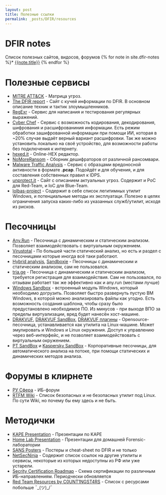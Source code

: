 ```yaml
---
layout: post
title: Полезные ссылки
permalink: _posts/DFIR/resources
---
```


# DFIR notes
Список полезных сайтов, видосов, форумов
{% for note in site.dfir-notes %}* [{{note.title}}]({{note.url}})
{% endfor %}

# Полезные сервисы
* [MITRE ATT&CK](https://attack.mitre.org/matrices/enterprise/) - Матрица угроз.
* [The DFIR report](https://thedfirreport.com) - Сайт с кучей информации по DFIR. В основном описание техник и тактик злоумышленников.
* [RegExr](https://regexr.com) - Сервис для написания и тестирования регулярных выражений.
* [Cyber Chef](https://gchq.github.io/CyberChef/) - Сервис с возможность кодирования, декодирования, шифрования и расшифрованиния информации. Есть режим обработки зашифрованной информации при помощи ИИ, которая в ~20% случае выдаёт верный вариант расшифровки. Так же можно установить локально на своё устройство, для возможности работы без подключения к интернету.
* [hexed.it](https://hexed.it) - Online-HEX редактор.
* [NoMoreRansom](www.nomoreransom.org/ru/decryption-tools.html) - Сборник дешифраторов от различной рансомвари.
* [Malware Traffic Analysis](https://www.malware-traffic-analysis.net) - Сервис с образцами вредоносной активности в формате **.pcap**. Подойдёт и для обучения, и для составления собственных правил к IDPS.
* [unprotect.it](https://unprotect.it) - Сайт с описанием актуальных угроз. Содержит и PoC для Red-Team, и IoC для Blue-Team.
* [lolbas-project](lolbas-project.github.io) - Содержит в себе список легитимных утилит Windows, и потенциальные методы их эксплуатаци. Полезно в целях ограничения запуска каких-либо из указанных служб/утилит, исходя из рисков.

# Песочницы
* [Any.Run](https://app.any.run) - Песочница с динамическим и статическим анализом. Позволяет взаимодействовать с виртуальным окружением.
* [Virustotal](https://www.virustotal.com/gui/home/upload) - По большей части статический анализ, но есть и раздел с песочницами которые иногда всё таки работают.
* [Hybrid analysis](https://www.hybrid-analysis.com), [Sandboxie](https://github.com/sandboxie-plus/Sandboxie) - Песочницы с динамическим и статическим анализом, сам не пользовался.
* [tria.ge](https://tria.ge) - Песочница с динамическим и статическим анализом, требуется регистрация для взаимодействия. Сам не пользовался, по отзывам работает так же эффективно как и any.run (местами лучше)
* [Windows Sandbox](https://learn.microsoft.com/ru-ru/windows/security/application-security/application-isolation/windows-sandbox/windows-sandbox-overview) - встроенный модуль Windows, который необходимо догрузить. Позволяет быстро развернуть пустую ВМ Windows, в которой можно анализировать файлы как угодно. Есть возможность создания шаблона, чтобы сразу было предустановлено необходимое ПО. Из минусов - при выходе ВПО за пределы виртуализации, вред будет нанесён хост-машине.
* [DRAKVUF](https://github.com/tklengyel/drakvuf), [DRAKVUF SandBox](https://github.com/CERT-Polska/drakvuf-sandbox), [DRAKVUF плагины](https://habr.com/ru/companies/pt/articles/566698/) - Opensource-песочница, устанавливается как утилита на Linux-машине. Может эмулировать и Windows и Linux окружения. Доступ к управлению через веб-интерфейс, и не позволяет взаимодействовать с виртуальным окружением.
* [PT SandBox](https://www.ptsecurity.com/ru-ru/products/sandbox/) и [Kaspersky SandBox](https://support.kaspersky.com/KSB/2.0/ru-RU/223822.htm) - Корпоративные песочницы, для автоматического анализа на потоке, при помощи статических и динамических методов анализа.

# Форумы в клирнете
* [РУ Сфера](ru-sfera.pw/forums) - ИБ-форум
* [RTFM Wiki](rtfm.wiki/security/opennet_security_top) - Список безопасных и не безопасных утилит под Linux. По сути Wiki, но почему бы ему здесь и не быть.



# Методички
* [KAPE Presentation](https://docs.google.com/presentation/d/1su_DDs71_ZUzTdI7oRx_DcxNE608Ia2A2Qo6sITqIFI/edit?usp=sharing) - Презентации по KAPE
* [Home Lab Presentation](https://docs.google.com/presentation/d/1NKSB0CqVIPa-RxK0DOfrdyoU3F016baJBhjrx49ZbO8/edit?usp=sharing) - Презентации для домашней Forensic-лаборатории
* [SANS Posters](https://www.sans.org/security-resources/posters/) - Постеры и cheat-sheet по DFIR и не только
* [NetSecNinja](netsecninja.github.io/tools/) - Содержит список ссылок на другие утилиты и сервисы, некоторые из которых недоступны из РФ или уже устарели.
* [Secrity Certification Roadmap](https://pauljerimy.com/security-certification-roadmap/) - Схема сертификации по различным ИБ-направлениям. Периодчески обновляется
* [Red Team Resources by C0UNT1NGST4RS](https://github.com/C0UNT1NGST4RS/RedTeam-Resources) - Список с ресурсами побольше ¯\_(ツ)_/¯
